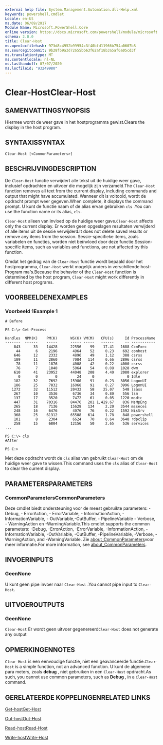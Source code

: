 ```yaml
---
external help file: System.Management.Automation.dll-Help.xml
keywords: powershell,cmdlet
Locale: en-US
ms.date: 06/09/2017
Module Name: Microsoft.PowerShell.Core
online version: https://docs.microsoft.com/powershell/module/microsoft.powershell.core/functions/clear-host?view=powershell-5.1&WT.mc_id=ps-gethelp
schema: 2.0.0
title: Clear-Host
ms.openlocfilehash: 973d8c4952b99954c3f40bfd11966b754a0607b8
ms.sourcegitcommit: 9b28fb9a3d72655bb63f62af18b3a5af6a05cd3f
ms.translationtype: MT
ms.contentlocale: nl-NL
ms.lasthandoff: 07/07/2020
ms.locfileid: "93249980"
---
```

# <span data-ttu-id="9b2d9-103">Clear-Host</span><span class="sxs-lookup"><span data-stu-id="9b2d9-103">Clear-Host</span></span>

## <span data-ttu-id="9b2d9-104">SAMENVATTING</span><span class="sxs-lookup"><span data-stu-id="9b2d9-104">SYNOPSIS</span></span>

<span data-ttu-id="9b2d9-105">Hiermee wordt de weer gave in het hostprogramma gewist.</span><span class="sxs-lookup"><span data-stu-id="9b2d9-105">Clears the display in the host program.</span></span>

## <span data-ttu-id="9b2d9-106">SYNTAXIS</span><span class="sxs-lookup"><span data-stu-id="9b2d9-106">SYNTAX</span></span>

```
Clear-Host [<CommonParameters>]
```

## <span data-ttu-id="9b2d9-107">BESCHRIJVING</span><span class="sxs-lookup"><span data-stu-id="9b2d9-107">DESCRIPTION</span></span>

<span data-ttu-id="9b2d9-108">De `Clear-Host` functie verwijdert alle tekst uit de huidige weer gave, inclusief opdrachten en uitvoer die mogelijk zijn verzameld.</span><span class="sxs-lookup"><span data-stu-id="9b2d9-108">The `Clear-Host` function removes all text from the current display, including commands and output that might have accumulated.</span></span> <span data-ttu-id="9b2d9-109">Wanneer dit is voltooid, wordt de opdracht prompt weer gegeven.</span><span class="sxs-lookup"><span data-stu-id="9b2d9-109">When complete, it displays the command prompt.</span></span> <span data-ttu-id="9b2d9-110">U kunt de functie naam of de alias ervan gebruiken `cls` .</span><span class="sxs-lookup"><span data-stu-id="9b2d9-110">You can use the function name or its alias, `cls`.</span></span>

<span data-ttu-id="9b2d9-111">`Clear-Host` alleen van invloed op de huidige weer gave.</span><span class="sxs-lookup"><span data-stu-id="9b2d9-111">`Clear-Host` affects only the current display.</span></span> <span data-ttu-id="9b2d9-112">Er worden geen opgeslagen resultaten verwijderd of alle items uit de sessie verwijderd.</span><span class="sxs-lookup"><span data-stu-id="9b2d9-112">It does not delete saved results or remove any items from the session.</span></span> <span data-ttu-id="9b2d9-113">Sessie-specifieke items, zoals variabelen en functies, worden niet beïnvloed door deze functie.</span><span class="sxs-lookup"><span data-stu-id="9b2d9-113">Session-specific items, such as variables and functions, are not affected by this function.</span></span>

<span data-ttu-id="9b2d9-114">Omdat het gedrag van de `Clear-Host` functie wordt bepaald door het hostprogramma, `Clear-Host` werkt mogelijk anders in verschillende host-Program ma's.</span><span class="sxs-lookup"><span data-stu-id="9b2d9-114">Because the behavior of the `Clear-Host` function is determined by the host program, `Clear-Host` might work differently in different host programs.</span></span>

## <span data-ttu-id="9b2d9-115">VOORBEELDEN</span><span class="sxs-lookup"><span data-stu-id="9b2d9-115">EXAMPLES</span></span>

### <span data-ttu-id="9b2d9-116">Voorbeeld 1</span><span class="sxs-lookup"><span data-stu-id="9b2d9-116">Example 1</span></span>

```
# Before

PS C:\> Get-Process

Handles  NPM(K)    PM(K)      WS(K) VM(M)   CPU(s)     Id ProcessName
-------  ------    -----      ----- -----   ------     -- -----------
    843      33    14428      22556    99    17.41   1688 CcmExec
     44       6     2196       4964    52     0.23    692 conhost
    646      12     2332       4896    49     1.12    388 csrss
    189      11     2860       7084   114     0.66   2896 csrss
     78      11     1876       4008    42     0.22   4000 csrss
     76       7     1848       5064    54     0.08   1028 dwm
    610      41    23952      44048   208     4.40   2080 explorer
      0       0        0         24     0               0 Idle
    182      32     7692      15980    91     0.23   3056 LogonUI
    186      25     7832      16068    91     0.27   3996 LogonUI
   1272      32    11512      20432    58    25.07    548 lsass
    267      10     3536       6736    34     0.80    556 lsm
    137      17     3520       7472    61     0.05   1220 msdtc
    447      31    70316      84476   201 1,429.67    836 MsMpEng
    265      18     7136      15628   134     2.20   3544 msseces
    248      16     6476       4076    76     0.22   1592 NisSrv
    368      25    61312      65508   614     1.78    848 powershell
    101       8     2304       6624    70     0.64   3648 rdpclip
    258      15     6804      12156    50     2.65    536 services
...

PS C:\> cls
#After

PS C:>
```

<span data-ttu-id="9b2d9-117">Met deze opdracht wordt de `cls` alias van gebruikt `Clear-Host` om de huidige weer gave te wissen.</span><span class="sxs-lookup"><span data-stu-id="9b2d9-117">This command uses the `cls` alias of `Clear-Host` to clear the current display.</span></span>

## <span data-ttu-id="9b2d9-118">PARAMETERS</span><span class="sxs-lookup"><span data-stu-id="9b2d9-118">PARAMETERS</span></span>

### <span data-ttu-id="9b2d9-119">CommonParameters</span><span class="sxs-lookup"><span data-stu-id="9b2d9-119">CommonParameters</span></span>
<span data-ttu-id="9b2d9-120">Deze cmdlet biedt ondersteuning voor de meest gebruikte parameters: -Debug, - ErrorAction, - ErrorVariable, - InformationAction, -InformationVariable, - OutVariable,-OutBuffer, - PipelineVariable - Verbose, - WarningAction en -WarningVariable.</span><span class="sxs-lookup"><span data-stu-id="9b2d9-120">This cmdlet supports the common parameters: -Debug, -ErrorAction, -ErrorVariable, -InformationAction, -InformationVariable, -OutVariable, -OutBuffer, -PipelineVariable, -Verbose, -WarningAction, and -WarningVariable.</span></span> <span data-ttu-id="9b2d9-121">Zie [about_CommonParameters](https://go.microsoft.com/fwlink/?LinkID=113216)voor meer informatie.</span><span class="sxs-lookup"><span data-stu-id="9b2d9-121">For more information, see [about_CommonParameters](https://go.microsoft.com/fwlink/?LinkID=113216).</span></span>

## <span data-ttu-id="9b2d9-122">INVOER</span><span class="sxs-lookup"><span data-stu-id="9b2d9-122">INPUTS</span></span>

### <span data-ttu-id="9b2d9-123">Geen</span><span class="sxs-lookup"><span data-stu-id="9b2d9-123">None</span></span>

<span data-ttu-id="9b2d9-124">U kunt geen pipe invoer naar `Clear-Host` .</span><span class="sxs-lookup"><span data-stu-id="9b2d9-124">You cannot pipe input to `Clear-Host`.</span></span>

## <span data-ttu-id="9b2d9-125">UITVOER</span><span class="sxs-lookup"><span data-stu-id="9b2d9-125">OUTPUTS</span></span>

### <span data-ttu-id="9b2d9-126">Geen</span><span class="sxs-lookup"><span data-stu-id="9b2d9-126">None</span></span>

<span data-ttu-id="9b2d9-127">`Clear-Host` Er wordt geen uitvoer gegenereerd</span><span class="sxs-lookup"><span data-stu-id="9b2d9-127">`Clear-Host` does not generate any output</span></span>

## <span data-ttu-id="9b2d9-128">OPMERKINGEN</span><span class="sxs-lookup"><span data-stu-id="9b2d9-128">NOTES</span></span>

<span data-ttu-id="9b2d9-129">`Clear-Host` is een eenvoudige functie, niet een geavanceerde functie.</span><span class="sxs-lookup"><span data-stu-id="9b2d9-129">`Clear-Host` is a simple function, not an advanced function.</span></span> <span data-ttu-id="9b2d9-130">U kunt de algemene para meters, zoals **debug** , niet gebruiken in een `Clear-Host` opdracht.</span><span class="sxs-lookup"><span data-stu-id="9b2d9-130">As such, you cannot use common parameters, such as **Debug** , in a `Clear-Host` command.</span></span>

## <span data-ttu-id="9b2d9-131">GERELATEERDE KOPPELINGEN</span><span class="sxs-lookup"><span data-stu-id="9b2d9-131">RELATED LINKS</span></span>

[<span data-ttu-id="9b2d9-132">Get-host</span><span class="sxs-lookup"><span data-stu-id="9b2d9-132">Get-Host</span></span>](../Microsoft.PowerShell.Utility/Get-Host.md)

[<span data-ttu-id="9b2d9-133">Out-host</span><span class="sxs-lookup"><span data-stu-id="9b2d9-133">Out-Host</span></span>](Out-Host.md)

[<span data-ttu-id="9b2d9-134">Read-host</span><span class="sxs-lookup"><span data-stu-id="9b2d9-134">Read-Host</span></span>](../Microsoft.PowerShell.Utility/Read-Host.md)

[<span data-ttu-id="9b2d9-135">Write-host</span><span class="sxs-lookup"><span data-stu-id="9b2d9-135">Write-Host</span></span>](../Microsoft.PowerShell.Utility/Write-Host.md)
